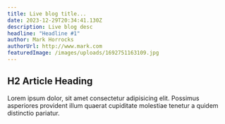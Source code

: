 ```yaml
---
title: Live blog title...
date: 2023-12-29T20:34:41.130Z
description: Live blog desc
headline: "Headline #1"
author: Mark Horrocks
authorUrl: http://www.mark.com
featuredImage: /images/uploads/1692751163109.jpg
---
```


## H2 Article Heading

Lorem ipsum dolor, sit amet consectetur adipisicing elit. Possimus asperiores provident illum quaerat cupiditate molestiae tenetur a quidem distinctio pariatur.
